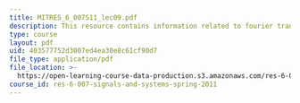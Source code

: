 ```yaml
---
title: MITRES_6_007S11_lec09.pdf
description: This resource contains information related to fourier transform properties.
type: course
layout: pdf
uid: 403577752d3007ed4ea30e8c61cf90d7
file_type: application/pdf
file_location: >-
  https://open-learning-course-data-production.s3.amazonaws.com/res-6-007-signals-and-systems-spring-2011/403577752d3007ed4ea30e8c61cf90d7_MITRES_6_007S11_lec09.pdf
course_id: res-6-007-signals-and-systems-spring-2011
---
```

